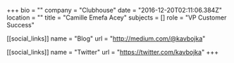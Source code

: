 +++
bio = ""
company = "Clubhouse"
date = "2016-12-20T02:11:06.384Z"
location = ""
title = "Camille Emefa Acey"
subjects = []
role = "VP Customer Success"

[[social_links]]
  name = "Blog"
  url = "http://medium.com/@kavbojka"

[[social_links]]
  name = "Twitter"
  url = "https://twitter.com/kavbojka"
+++
